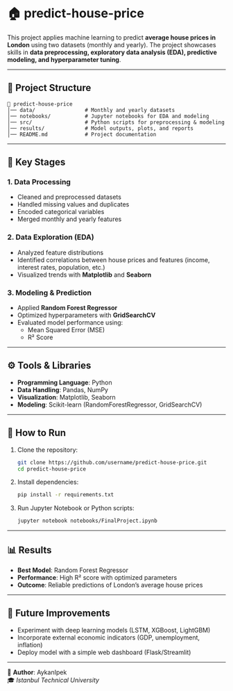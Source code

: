 # 🏠 predict-house-price

This project applies machine learning to predict **average house prices in London** using two datasets (monthly and yearly). The project showcases skills in **data preprocessing, exploratory data analysis (EDA), predictive modeling, and hyperparameter tuning**.

---

## 📂 Project Structure

```
📁 predict-house-price
│── data/                # Monthly and yearly datasets
│── notebooks/           # Jupyter notebooks for EDA and modeling
│── src/                 # Python scripts for preprocessing & modeling
│── results/             # Model outputs, plots, and reports
│── README.md            # Project documentation
```

---

## 🔑 Key Stages

### 1. Data Processing
- Cleaned and preprocessed datasets
- Handled missing values and duplicates
- Encoded categorical variables
- Merged monthly and yearly features

### 2. Data Exploration (EDA)
- Analyzed feature distributions
- Identified correlations between house prices and features (income, interest rates, population, etc.)
- Visualized trends with **Matplotlib** and **Seaborn**

### 3. Modeling & Prediction
- Applied **Random Forest Regressor**
- Optimized hyperparameters with **GridSearchCV**
- Evaluated model performance using:
  - Mean Squared Error (MSE)
  - R² Score

---

## ⚙️ Tools & Libraries

- **Programming Language**: Python
- **Data Handling**: Pandas, NumPy
- **Visualization**: Matplotlib, Seaborn
- **Modeling**: Scikit-learn (RandomForestRegressor, GridSearchCV)

---

## 🚀 How to Run

1. Clone the repository:
   ```bash
   git clone https://github.com/username/predict-house-price.git
   cd predict-house-price
   ```

2. Install dependencies:
   ```bash
   pip install -r requirements.txt
   ```

3. Run Jupyter Notebook or Python scripts:
   ```bash
   jupyter notebook notebooks/FinalProject.ipynb
   ```

---

## 📊 Results

- **Best Model**: Random Forest Regressor
- **Performance**: High R² score with optimized parameters
- **Outcome**: Reliable predictions of London’s average house prices

---

## 📌 Future Improvements

- Experiment with deep learning models (LSTM, XGBoost, LightGBM)
- Incorporate external economic indicators (GDP, unemployment, inflation)
- Deploy model with a simple web dashboard (Flask/Streamlit)

---

📧 **Author**: AykanIpek  
🎓 *Istanbul Technical University*
